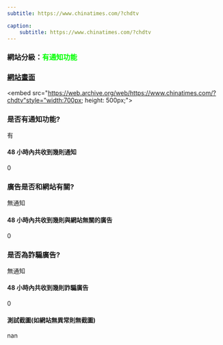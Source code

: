 ```yaml
---
subtitle: https://www.chinatimes.com/?chdtv

caption:
	subtitle: https://www.chinatimes.com/?chdtv
---
```


<h3>網站分級：<font color="#00FF00">有通知功能</font></h3>

### [網站畫面](https://www.chinatimes.com/?chdtv)
<embed src="https://web.archive.org/web/https://www.chinatimes.com/?chdtv"style="width:700px; height: 500px;">

### 是否有通知功能?
有

#### 48 小時內共收到幾則通知
0

### 廣告是否和網站有關?
無通知

#### 48 小時內共收到幾則與網站無關的廣告
0

### 是否為詐騙廣告?
無通知

#### 48 小時內共收到幾則詐騙廣告
0

#### 測試截圖(如網站無異常則無截圖)
nan

